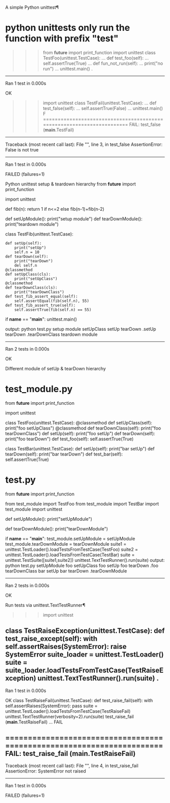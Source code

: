 A simple Python unittest¶
# python unittests only run the function with prefix "test"

>>> from __future__ import print_function
>>> import unittest
>>> class TestFoo(unittest.TestCase):
...     def test_foo(self):
...             self.assertTrue(True)
...     def fun_not_run(self):
...             print("no run")
...
>>> unittest.main()
.
----------------------------------------------------------------------
Ran 1 test in 0.000s

OK
>>> import unittest
>>> class TestFail(unittest.TestCase):
...     def test_false(self):
...             self.assertTrue(False)
...
>>> unittest.main()
F
======================================================================
FAIL: test_false (__main__.TestFail)
----------------------------------------------------------------------
Traceback (most recent call last):
  File "<stdin>", line 3, in test_false
AssertionError: False is not true

----------------------------------------------------------------------
Ran 1 test in 0.000s

FAILED (failures=1)


Python unittest setup & teardown hierarchy
from __future__ import print_function

import unittest

def fib(n):
    return 1 if n<=2 else fib(n-1)+fib(n-2)

def setUpModule():
        print("setup module")
def tearDownModule():
        print("teardown module")

class TestFib(unittest.TestCase):

    def setUp(self):
        print("setUp")
        self.n = 10
    def tearDown(self):
        print("tearDown")
        del self.n
    @classmethod
    def setUpClass(cls):
        print("setUpClass")
    @classmethod
    def tearDownClass(cls):
        print("tearDownClass")
    def test_fib_assert_equal(self):
        self.assertEqual(fib(self.n), 55)
    def test_fib_assert_true(self):
        self.assertTrue(fib(self.n) == 55)

if __name__ == "__main__":
    unittest.main()

output:
python test.py
setup module
setUpClass
setUp
tearDown
.setUp
tearDown
.tearDownClass
teardown module

----------------------------------------------------------------------
Ran 2 tests in 0.000s

OK

Different module of setUp & tearDown hierarchy
# test_module.py
from __future__ import print_function

import unittest

class TestFoo(unittest.TestCase):
    @classmethod
    def setUpClass(self):
        print("foo setUpClass")
    @classmethod
    def tearDownClass(self):
        print("foo tearDownClass")
    def setUp(self):
        print("foo setUp")
    def tearDown(self):
        print("foo tearDown")
    def test_foo(self):
        self.assertTrue(True)

class TestBar(unittest.TestCase):
    def setUp(self):
        print("bar setUp")
    def tearDown(self):
        print("bar tearDown")
    def test_bar(self):
        self.assertTrue(True)

# test.py
from __future__ import print_function

from test_module import TestFoo
from test_module import TestBar
import test_module
import unittest

def setUpModule():
    print("setUpModule")

def tearDownModule():
    print("tearDownModule")


if __name__ == "__main__":
    test_module.setUpModule = setUpModule
    test_module.tearDownModule = tearDownModule
    suite1 = unittest.TestLoader().loadTestsFromTestCase(TestFoo)
    suite2 = unittest.TestLoader().loadTestsFromTestCase(TestBar)
    suite = unittest.TestSuite([suite1,suite2])
    unittest.TextTestRunner().run(suite)
output:
python test.py
setUpModule
foo setUpClass
foo setUp
foo tearDown
.foo tearDownClass
bar setUp
bar tearDown
.tearDownModule

----------------------------------------------------------------------
Ran 2 tests in 0.000s

OK

Run tests via unittest.TextTestRunner¶
>>> import unittest

class TestRaiseException(unittest.TestCase):
    def test_raise_except(self):
        with self.assertRaises(SystemError):
            raise SystemError
suite_loader = unittest.TestLoader()
suite = suite_loader.loadTestsFromTestCase(TestRaiseException)
unittest.TextTestRunner().run(suite)
.
----------------------------------------------------------------------
Ran 1 test in 0.000s

OK
class TestRaiseFail(unittest.TestCase):
    def test_raise_fail(self):
        with self.assertRaises(SystemError):
            pass
suite = unittest.TestLoader().loadTestsFromTestCase(TestRaiseFail)
unittest.TextTestRunner(verbosity=2).run(suite)
test_raise_fail (__main__.TestRaiseFail) ... FAIL

======================================================================
FAIL: test_raise_fail (__main__.TestRaiseFail)
----------------------------------------------------------------------
Traceback (most recent call last):
  File "<stdin>", line 4, in test_raise_fail
AssertionError: SystemError not raised

----------------------------------------------------------------------
Ran 1 test in 0.000s

FAILED (failures=1)
